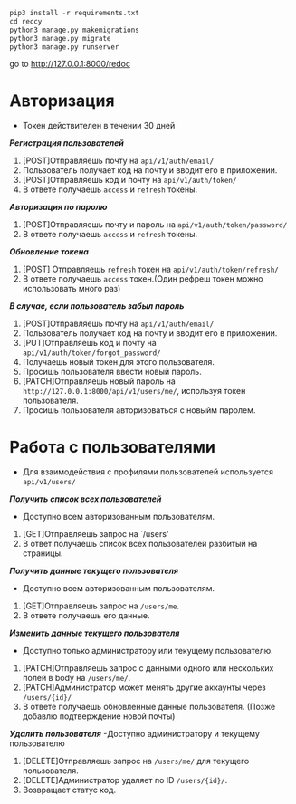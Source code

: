 ``` python
pip3 install -r requirements.txt
cd reccy
python3 manage.py makemigrations
python3 manage.py migrate
python3 manage.py runserver
```
go to http://127.0.0.1:8000/redoc


# Авторизация
- Токен действителен в течении 30 дней

***Регистрация пользователей***
1. [POST]Отправляешь почту на `api/v1/auth/email/`
2. Пользователь получает код на почту и вводит его в приложении.
3. [POST]Отправляешь код и почту на `api/v1/auth/token/`
4. В ответе получаешь `access` и `refresh` токены.

***Авторизация по паролю***
1. [POST]Отправляешь почту и пароль на `api/v1/auth/token/password/`
2. В ответе получаешь `access` и `refresh` токены.

***Обновление токена***
1. [POST] Отправляешь `refresh` токен на `api/v1/auth/token/refresh/`
2. В ответе получаешь `access` токен.(Один рефреш токен можно использовать много раз)

***В случае, если пользователь забыл пароль***
1. [POST]Отправляешь почту на `api/v1/auth/email/`
2. Пользователь получает код на почту и вводит его в приложении.
3. [PUT]Отправляешь код и почту на `api/v1/auth/token/forgot_password/`
4. Получаешь новый токен для этого пользователя.
5. Просишь пользователя ввести новый пароль.
6. [PATCH]Отправляешь новый пароль на `http://127.0.0.1:8000/api/v1/users/me/`, используя токен пользователя.
7. Просишь пользователя авторизоваться с новыйм паролем.

# Работа с пользователями
- Для взаимодействия с профилями пользователей используется `api/v1/users/`

***Получить список всех пользователей***
- Доступно всем авторизованным пользователям.
1. [GET]Отправляешь запрос на `/users'
2. В ответ получаешь список всех пользователей разбитый на страницы.

***Получить данные текущего пользователя***
- Доступно всем авторизованным пользователям.
1. [GET]Отправляешь запрос на `/users/me`.
2. В ответе получаешь его данные.

***Изменить данные текущего пользователя***
- Доступно только администратору или текущему пользователю.
1. [PATCH]Отправляешь запрос с данными одного или нескольких полей в body на `/users/me/`.
2. [PATCH]Администратор может менять другие аккаунты через `/users/{id}/`
3. В ответе получаешь обновленные данные пользователя.
(Позже добавлю подтверждение новой почты)

***Удалить пользователя***
-Доступно администратору и текущему пользователю
1. [DELETE]Отправляешь запрос на `/users/me/` для текущего пользователя.
2. [DELETE]Администратор удаляет по ID `/users/{id}/`.
3. Возвращает статус код.
